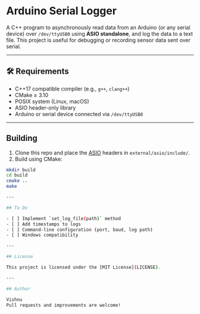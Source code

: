 # Arduino Serial Logger

A C++ program to asynchronously read data from an Arduino (or any serial device) over `/dev/ttyUSB0` using **ASIO standalone**, and log the data to a text file. This project is useful for debugging or recording sensor data sent over serial.

---

## 🛠 Requirements

- C++17 compatible compiler (e.g., `g++`, `clang++`)
- CMake ≥ 3.10
- POSIX system (Linux, macOS)
- ASIO header-only library
- Arduino or serial device connected via `/dev/ttyUSB0`

---

## Building

1. Clone this repo and place the [ASIO](https://think-async.com/Asio/Download.html) headers in `external/asio/include/`.
2. Build using CMake:

```bash
mkdir build
cd build
cmake ..
make

---

## To Do

- [ ] Implement `set_log_file(path)` method
- [ ] Add timestamps to logs
- [ ] Command-line configuration (port, baud, log path)
- [ ] Windows compatibility

---

## License

This project is licensed under the [MIT License](LICENSE).

---

## Author

Vishnu  
Pull requests and improvements are welcome!
